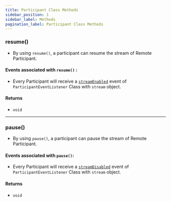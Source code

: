 ```yaml
---
title: Participant Class Methods
sidebar_position: 1
sidebar_label: Methods
pagination_label: Participant Class Methods
---
```


<div class="sdk-api-ref-only-h4">

### resume()

- By using `resume()`, a participant can resume the stream of Remote Participant.

#### Events associated with `resume()` :

- Every Participant will receive a [`streamEnabled`](../participant-class/participant-event-listener-class.md#onstreamenabled) event of `ParticipantEventListener` Class with `stream` object.

#### Returns

- `void`

---

### pause()

- By using `pause()`, a participant can pause the stream of Remote Participant.

#### Events associated with `pause()`:

- Every Participant will receive a [`streamDisabled`](../participant-class/participant-event-listener-class.md#onstreamdisabled) event of `ParticipantEventListener` Class with `stream` object.

#### Returns

- `void`

</div>
